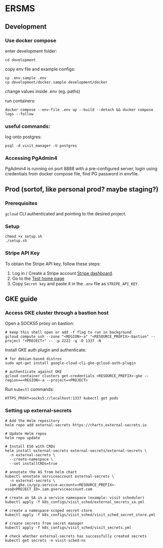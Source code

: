 # ERSMS

## Development
### Use docker compose
enter development folder:
```
cd development
```

copy env file and example configs:
```
cp .env.sample .env
cp development/docker.sample development/docker
```

change values inside .env (eg. paths)

run containers:
```
docker compose --env-file .env up --build --detach && docker compose logs --follow
```

### useful  commands:
log onto postgres:
```
psql -d visit_manager -U postgres
```

### Accessing PgAdmin4

PgAdmin4 is running on port 8888 with a pre-configured server, login using credentials from docker compose file, find PG password in envfile.

## Prod (sortof, like personal prod? maybe staging?)
### Prerequisites

`gcloud` CLI authenticated and pointing to the desired project.

### Setup

```shell
chmod +x setup.sh
./setup.sh
```

### Stripe API Key

To obtain the Stripe API key, follow these steps:
1. Log in / Create a Stripe account [Stripe dashboard](https://dashboard.stripe.com/).
2. Go to the [Test home page](https://dashboard.stripe.com/test/dashboard)
3. Copy `Secret key` and paste it in the `.env` file as `STRIPE_API_KEY`.

## GKE guide

### Access GKE cluster through a bastion host

Open a SOCKS5 proxy on bastion:

```shell
# keep this shell open or add -f flag to run in background
gcloud compute ssh --zone "<REGION>-a" "<RESOURCE_PROFIX>-bastion" --project "<PROJECT>" -- -p 2222 -q -D 1337 -N
```

Install GKE auth plugin and authenticate:

```shell
# for debian-based distros
sudo apt-get install google-cloud-cli-gke-gcloud-auth-plugin

# authenticate against GKE
gcloud container clusters get-credentials <RESOURCE_PREFIX>-gke --region==<REGION>-a --project=<PROJECT>
```

Run `kubectl` commands:

```shell
HTTPS_PROXY=socks5://localhost:1337 kubectl get pods
```

### Setting up external-secrets

```shell
# Add the Helm repository
helm repo add external-secrets https://charts.external-secrets.io

# Update Helm repos
helm repo update

# Install ESO with CRDs
helm install external-secrets external-secrets/external-secrets \
  -n external-secrets \
  --create-namespace \
  --set installCRDs=true

# annotate the AS from helm chart
kubectl annotate serviceaccount external-secrets \
  -n external-secrets \
  iam.gke.io/gcp-service-account=<RESOURCE_PREFIX>-eso@<PROJECT_ID>.iam.gserviceaccount.com

# create an SA in a service namespace (example: visit scheduler)
kubectl apply -f k8s_configs/visit_sched/external_secrets_sa.yml

# create a namespace-scoped secret store
kubectl apply -f k8s_configs/visit_sched/visit_sched_secret_store.yml

# create secrets from secret manager
kubectl apply -f k8s_configs/visit_sched/visit_secrets.yml

# check whether external-secrets has successfully created secrets
kubectl get secrets -n visit-sched-ns
```
